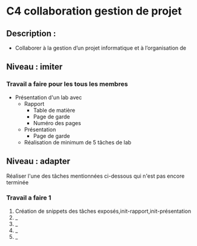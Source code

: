 # C4 collaboration gestion de projet

## 	Description :

 -  Collaborer à la gestion d’un projet informatique et à l’organisation de

## Niveau : imiter

### Travail a faire pour les tous les membres

- Présentation d'un lab avec 
  - Rapport
    - Table de matière
    - Page de garde
    - Numéro des pages
  - Présentation
    - Page de garde
  - Réalisation de minimum de 5 tâches de lab

## Niveau : adapter

Réaliser l'une des tâches mentionnées ci-dessous qui n'est pas encore terminée

### Travail a faire 1

1. Création de snippets des tâches exposés,init-rapport,init-présentation
2. _
3. _
4. _
5. _